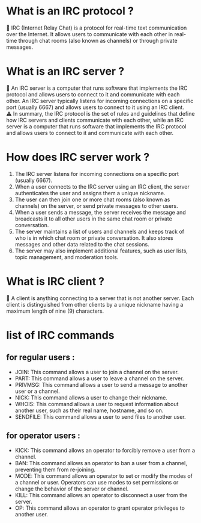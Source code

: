 # What is an IRC protocol ?

<aside>
🚨 IRC (Internet Relay Chat) is a protocol for real-time text communication over the Internet. It allows users to communicate with each other in real-time through chat rooms (also known as channels) or through private messages.

</aside>

# What is an IRC server ?

<aside>
🚨 An IRC server is a computer that runs software that implements the IRC protocol and allows users to connect to it and communicate with each other. An IRC server typically listens for incoming connections on a specific port (usually 6667) and allows users to connect to it using an IRC client.

</aside>

<aside>
⚠️ In summary, the IRC protocol is the set of rules and guidelines that define how IRC servers and clients communicate with each other, while an IRC server is a computer that runs software that implements the IRC protocol and allows users to connect to it and communicate with each other.

</aside>

# How does IRC server work ?

1. The IRC server listens for incoming connections on a specific port (usually 6667).
2. When a user connects to the IRC server using an IRC client, the server authenticates the user and assigns them a unique nickname.
3. The user can then join one or more chat rooms (also known as channels) on the server, or send private messages to other users.
4. When a user sends a message, the server receives the message and broadcasts it to all other users in the same chat room or private conversation.
5. The server maintains a list of users and channels and keeps track of who is in which chat room or private conversation. It also stores messages and other data related to the chat sessions.
6. The server may also implement additional features, such as user lists, topic management, and moderation tools.

# What is IRC client ?

<aside>
🚨 A client is anything connecting to a server that is not another server.  Each client is distinguished from other clients by a unique nickname having a maximum length of nine (9) characters.

</aside>

# list of IRC commands

## for regular users :

- JOIN: This command allows a user to join a channel on the server.
- PART: This command allows a user to leave a channel on the server.
- PRIVMSG: This command allows a user to send a message to another user or a channel.
- NICK: This command allows a user to change their nickname.
- WHOIS: This command allows a user to request information about another user, such as their real name, hostname, and so on.
- SENDFILE: This command allows a user to send files to another user.

## for operator users :

- KICK: This command allows an operator to forcibly remove a user from a channel.
- BAN: This command allows an operator to ban a user from a channel, preventing them from re-joining.
- MODE: This command allows an operator to set or modify the modes of a channel or user. Operators can use modes to set permissions or change the behavior of the server or channel.
- KILL: This command allows an operator to disconnect a user from the server.
- OP: This command allows an operator to grant operator privileges to another user.
